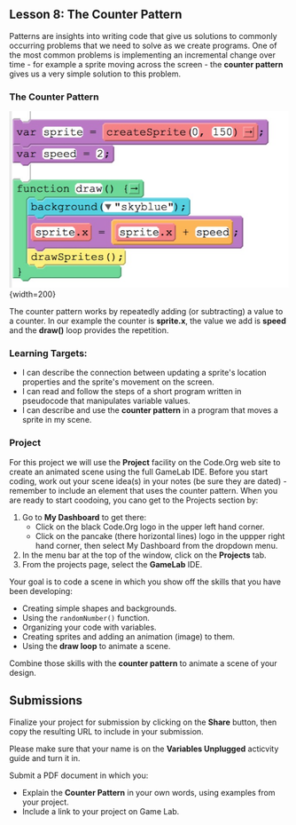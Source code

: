 ## Lesson 8: The Counter Pattern

Patterns are insights into writing code that give us solutions to commonly occurring problems that we need to solve as we create programs. One of the most common problems is implementing an incremental change over time - for example a sprite moving across the screen - the **counter pattern** gives us a very simple solution to this problem.

### The Counter Pattern

![](assets/counter-pattern-blocks.jpg){width=200}

The counter pattern works by repeatedly adding (or subtracting) a value to a counter. In our example the counter is **sprite.x**, the value we add is **speed** and the **draw()** loop provides the repetition.

### Learning Targets:

* I can describe the connection between updating a sprite's location properties and the sprite's movement on the screen.
* I can read and follow the steps of a short program written in pseudocode that manipulates variable values.
* I can describe and use the **counter pattern** in a program that moves a sprite in my scene.

### Project

For this project we will use the **Project** facility on the Code.Org web site to create an animated scene using the full GameLab IDE. Before you start coding, work out your scene idea(s) in your notes (be sure they are dated) - remember to include an element that uses the counter pattern. When you are ready to start coodoing, you cano get to the Projects section by:

1. Go to **My Dashboard** to get there:
   - Click on the black Code.Org logo in the upper left hand corner.
   - Click on the pancake (there horizontal lines) logo in the uppper right hand corner, then select My Dashboard from the dropdown menu.
2. In the menu bar at the top of the window, click on the **Projects** tab.
3. From the projects page, select the **GameLab** IDE.

Your goal is to code a scene in which you show off the skills that you have been developing:

* Creating simple shapes and backgrounds.
* Using the ```randomNumber()``` function.
* Organizing your code with variables.
* Creating sprites and adding an animation (image) to them.
* Using the **draw loop** to animate a scene.

Combine those skills with the **counter pattern** to animate a scene of your design.

## Submissions

Finalize your project for submission by clicking on the **Share** button, then copy the resulting URL to include in your submission.

Please make sure that your name is on the **Variables Unplugged** acticvity guide and turn it in.

Submit a PDF document in which you:

* Explain the **Counter Pattern** in your own words, using examples from your project.
* Include a link to your project on Game Lab.
